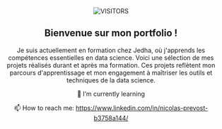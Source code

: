 <div align="center">
<img alt="VISITORS" src="https://komarev.com/ghpvc/?username=nprevost&style=flat&labelColor=red&logo=github&label=PROFILE+VIEWS&color=971901"/>

## Bienvenue sur mon portfolio !

Je suis actuellement en formation chez Jedha, où j'apprends les compétences essentielles en data science. Voici une sélection de mes projets réalisés durant et après ma formation. Ces projets reflètent mon parcours d'apprentissage et mon engagement à maîtriser les outils et techniques de la data science.

🌱 I’m currently learning

📫 How to reach me: https://www.linkedin.com/in/nicolas-prevost-b3758a144/
<!--
**nprevost/nprevost** is a ✨ _special_ ✨ repository because its `README.md` (this file) appears on your GitHub profile.

Here are some ideas to get you started:

- 🔭 I’m currently working on ...
- 🌱 I’m currently learning ...
- 👯 I’m looking to collaborate on ...
- 🤔 I’m looking for help with ...
- 💬 Ask me about ...
- 📫 How to reach me: ...
- 😄 Pronouns: ...
- ⚡ Fun fact: ...
-->
